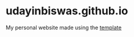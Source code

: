 # udayinbiswas.github.io

My personal website made using the [template](https://colorlib.com/wp/template/jackson/) 
